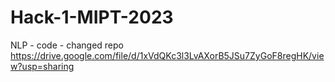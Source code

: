 # Hack-1-MIPT-2023

NLP - code - changed repo
https://drive.google.com/file/d/1xVdQKc3l3LvAXorB5JSu7ZyGoF8regHK/view?usp=sharing
